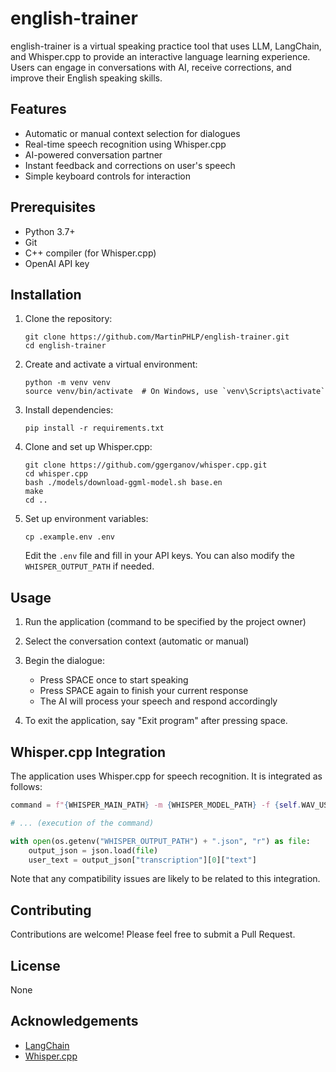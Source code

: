 # english-trainer

english-trainer is a virtual speaking practice tool that uses LLM, LangChain, and Whisper.cpp to provide an interactive language learning experience. Users can engage in conversations with AI, receive corrections, and improve their English speaking skills.

## Features

- Automatic or manual context selection for dialogues
- Real-time speech recognition using Whisper.cpp
- AI-powered conversation partner
- Instant feedback and corrections on user's speech
- Simple keyboard controls for interaction

## Prerequisites

- Python 3.7+
- Git
- C++ compiler (for Whisper.cpp)
- OpenAI API key

## Installation

1. Clone the repository:

   ```
   git clone https://github.com/MartinPHLP/english-trainer.git
   cd english-trainer
   ```

2. Create and activate a virtual environment:

   ```
   python -m venv venv
   source venv/bin/activate  # On Windows, use `venv\Scripts\activate`
   ```

3. Install dependencies:

   ```
   pip install -r requirements.txt
   ```

4. Clone and set up Whisper.cpp:

   ```
   git clone https://github.com/ggerganov/whisper.cpp.git
   cd whisper.cpp
   bash ./models/download-ggml-model.sh base.en
   make
   cd ..
   ```

5. Set up environment variables:
   ```
   cp .example.env .env
   ```
   Edit the `.env` file and fill in your API keys. You can also modify the `WHISPER_OUTPUT_PATH` if needed.

## Usage

1. Run the application (command to be specified by the project owner)

2. Select the conversation context (automatic or manual)

3. Begin the dialogue:

   - Press SPACE once to start speaking
   - Press SPACE again to finish your current response
   - The AI will process your speech and respond accordingly

4. To exit the application, say "Exit program" after pressing space.

## Whisper.cpp Integration

The application uses Whisper.cpp for speech recognition. It is integrated as follows:

```python
command = f"{WHISPER_MAIN_PATH} -m {WHISPER_MODEL_PATH} -f {self.WAV_USER_PATH} -oj -of {os.getenv('WHISPER_OUTPUT_PATH')}"

# ... (execution of the command)

with open(os.getenv("WHISPER_OUTPUT_PATH") + ".json", "r") as file:
    output_json = json.load(file)
    user_text = output_json["transcription"][0]["text"]
```

Note that any compatibility issues are likely to be related to this integration.

## Contributing

Contributions are welcome! Please feel free to submit a Pull Request.

## License

None

## Acknowledgements

- [LangChain](https://github.com/hwchase17/langchain)
- [Whisper.cpp](https://github.com/ggerganov/whisper.cpp)

